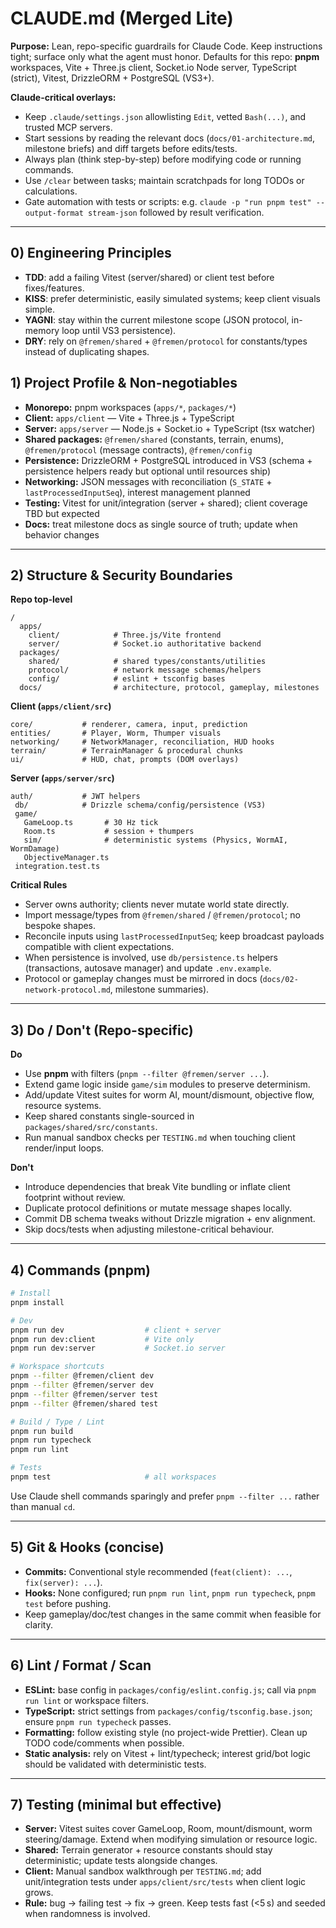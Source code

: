 # CLAUDE.md (Merged Lite)

**Purpose:** Lean, repo-specific guardrails for Claude Code. Keep instructions tight; surface only what the agent must honor. Defaults for this repo: **pnpm** workspaces, Vite + Three.js client, Socket.io Node server, TypeScript (strict), Vitest, DrizzleORM + PostgreSQL (VS3+).

**Claude-critical overlays:**
- Keep `.claude/settings.json` allowlisting `Edit`, vetted `Bash(...)`, and trusted MCP servers.
- Start sessions by reading the relevant docs (`docs/01-architecture.md`, milestone briefs) and diff targets before edits/tests.
- Always plan (think step-by-step) before modifying code or running commands.
- Use `/clear` between tasks; maintain scratchpads for long TODOs or calculations.
- Gate automation with tests or scripts: e.g. `claude -p "run pnpm test" --output-format stream-json` followed by result verification.

---

## 0) Engineering Principles

* **TDD**: add a failing Vitest (server/shared) or client test before fixes/features.
* **KISS**: prefer deterministic, easily simulated systems; keep client visuals simple.
* **YAGNI**: stay within the current milestone scope (JSON protocol, in-memory loop until VS3 persistence).
* **DRY**: rely on `@fremen/shared` + `@fremen/protocol` for constants/types instead of duplicating shapes.

## 1) Project Profile & Non-negotiables

* **Monorepo:** pnpm workspaces (`apps/*`, `packages/*`)
* **Client:** `apps/client` — Vite + Three.js + TypeScript
* **Server:** `apps/server` — Node.js + Socket.io + TypeScript (tsx watcher)
* **Shared packages:** `@fremen/shared` (constants, terrain, enums), `@fremen/protocol` (message contracts), `@fremen/config`
* **Persistence:** DrizzleORM + PostgreSQL introduced in VS3 (schema + persistence helpers ready but optional until resources ship)
* **Networking:** JSON messages with reconciliation (`S_STATE` + `lastProcessedInputSeq`), interest management planned
* **Testing:** Vitest for unit/integration (server + shared); client coverage TBD but expected
* **Docs:** treat milestone docs as single source of truth; update when behavior changes

---

## 2) Structure & Security Boundaries

**Repo top-level**

```
/
  apps/
    client/            # Three.js/Vite frontend
    server/            # Socket.io authoritative backend
  packages/
    shared/            # shared types/constants/utilities
    protocol/          # network message schemas/helpers
    config/            # eslint + tsconfig bases
  docs/                # architecture, protocol, gameplay, milestones
```

**Client (`apps/client/src`)**

```
core/           # renderer, camera, input, prediction
entities/       # Player, Worm, Thumper visuals
networking/     # NetworkManager, reconciliation, HUD hooks
terrain/        # TerrainManager & procedural chunks
ui/             # HUD, chat, prompts (DOM overlays)
```

**Server (`apps/server/src`)**

```
auth/           # JWT helpers
 db/            # Drizzle schema/config/persistence (VS3)
 game/
   GameLoop.ts       # 30 Hz tick
   Room.ts           # session + thumpers
   sim/              # deterministic systems (Physics, WormAI, WormDamage)
   ObjectiveManager.ts
 integration.test.ts
```

**Critical Rules**

* Server owns authority; clients never mutate world state directly.
* Import message/types from `@fremen/shared` / `@fremen/protocol`; no bespoke shapes.
* Reconcile inputs using `lastProcessedInputSeq`; keep broadcast payloads compatible with client expectations.
* When persistence is involved, use `db/persistence.ts` helpers (transactions, autosave manager) and update `.env.example`.
* Protocol or gameplay changes must be mirrored in docs (`docs/02-network-protocol.md`, milestone summaries).

---

## 3) Do / Don't (Repo-specific)

**Do**

* Use **pnpm** with filters (`pnpm --filter @fremen/server ...`).
* Extend game logic inside `game/sim` modules to preserve determinism.
* Add/update Vitest suites for worm AI, mount/dismount, objective flow, resource systems.
* Keep shared constants single-sourced in `packages/shared/src/constants`.
* Run manual sandbox checks per `TESTING.md` when touching client render/input loops.

**Don't**

* Introduce dependencies that break Vite bundling or inflate client footprint without review.
* Duplicate protocol definitions or mutate message shapes locally.
* Commit DB schema tweaks without Drizzle migration + env alignment.
* Skip docs/tests when adjusting milestone-critical behaviour.

---

## 4) Commands (pnpm)

```bash
# Install
pnpm install

# Dev
pnpm run dev                  # client + server
pnpm run dev:client           # Vite only
pnpm run dev:server           # Socket.io server

# Workspace shortcuts
pnpm --filter @fremen/client dev
pnpm --filter @fremen/server dev
pnpm --filter @fremen/server test
pnpm --filter @fremen/shared test

# Build / Type / Lint
pnpm run build
pnpm run typecheck
pnpm run lint

# Tests
pnpm test                     # all workspaces
```

Use Claude shell commands sparingly and prefer `pnpm --filter ...` rather than manual `cd`.

---

## 5) Git & Hooks (concise)

* **Commits:** Conventional style recommended (`feat(client): ...`, `fix(server): ...`).
* **Hooks:** None configured; run `pnpm run lint`, `pnpm run typecheck`, `pnpm test` before pushing.
* Keep gameplay/doc/test changes in the same commit when feasible for clarity.

---

## 6) Lint / Format / Scan

* **ESLint:** base config in `packages/config/eslint.config.js`; call via `pnpm run lint` or workspace filters.
* **TypeScript:** strict settings from `packages/config/tsconfig.base.json`; ensure `pnpm run typecheck` passes.
* **Formatting:** follow existing style (no project-wide Prettier). Clean up TODO code/comments when possible.
* **Static analysis:** rely on Vitest + lint/typecheck; interest grid/bot logic should be validated with deterministic tests.

---

## 7) Testing (minimal but effective)

* **Server:** Vitest suites cover GameLoop, Room, mount/dismount, worm steering/damage. Extend when modifying simulation or resource logic.
* **Shared:** Terrain generator + resource constants should stay deterministic; update tests alongside changes.
* **Client:** Manual sandbox walkthrough per `TESTING.md`; add unit/integration tests under `apps/client/src/tests` when client logic grows.
* **Rule:** bug → failing test → fix → green. Keep tests fast (<5 s) and seeded when randomness is involved.

